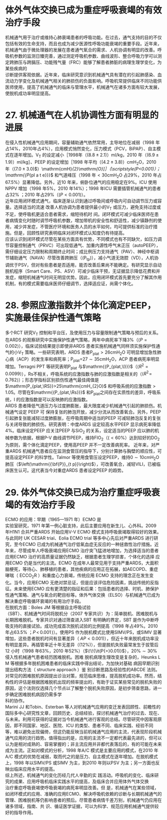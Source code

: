 # 体外气体交换已成为重症呼吸衰竭的有效治疗手段  
机械通气用于治疗或维持心肺衰竭患者的呼吸功能。在过去，通气支持的目的不仅包括有效的生命支持，而且也成为减少医源性呼吸功能衰竭的重要手段。近年来，机械通气由于微处理器的发展在患者通气氧合的需求、人机协调有明显的改善。呼吸机参数的监测日臻完善，通过测定呼吸机参数、曲线波形、整合呼吸力学可以测定跨肺压与跨膈压、功能残气量（FRC）能够了解患者肺脏的病理生理学变化，为某些疾病的  
诊断提供客观依据。近年来，临床研究意识到机械通气具有潜在的引起肺感染、血流动力学变化及机械通气相关的肺损伤的负面影响。呼吸机常提供临床不同功能供医师使用，提高了机械通气的临床与管理水平，机械通气在诸多方面有较大发展，使脱机成功率明显提高。  
# 27. 机械通气在人机协调性方面有明显的进展  
在侵入性机械通气应用期间，容量辅助通气依然常用，主导地位在减弱（1998 年占$14\%$，2010年占$4\%$），应用模式悄然变化，压力模式（PCV，BiPAP）、自主模式在逐年增加。$\mathrm{V_{T}}$ 的设定减小［1998年（$(8.8\pm2.1)$）ml/kg，2010 年（$\left(6.9\pm1.9\right)$）ml/kg］、PEEP 的设定增加［1998 年平均（$(4.2\pm3.8)$）$\mathrm{cmH}_{2}\mathrm{O}$，2010 年（$(7.0\pm3.0)\$）$\mathrm{cmH}_{2}\mathrm{O}]$］（$\scriptstyle(P<0.001)$）；$\mathrm{{P_{pl a t e}}}$ 和气道峰压（1998 年$<30\mathrm{cmH}_{2}\mathrm{O}$ 占$29\%$，2010 年占$67.5\%$）显著降低。另外，近10 年来，俯卧位通气的应用稳定在$9\%$。ICU 使用NPPV 增加（1998 年$5\%$，2010 年$14\%$）；1998 年ICU 需要插管机械通气的患者占$32\%$ ；2010 年占$29\%$（$\scriptstyle(P<0.001)$）。  
近年应用闭环模式通气，临床逐渐认识到通过呼吸间或呼吸内可自动调节压力或容量。选择适当的流速 改善人机协调为患者提供最小的$\mathrm{V_{T}}$ 或压力，避免支持过度或不足，使呼吸机更适合患者需求，缩短待机时 间。闭环模式可减少临床医师在患者病情变化时随时调节呼吸机参数，增加带机的安全性和舒适性，减少镇静剂的使用，减少并发症，不管医疗环境和医务人员的水平如何，均可提供标准的治疗措施。但是，回顾性研究表明临床对闭环模式认知度仍有待提高。  
应该认识到闭环模式尽管在某些方面具有优势，不同模式也有不同缺欠，如压力调节容量控制通气（PRVC）可出现低通气、加重内源性呼气末正压（autoPEEP），需仔细设定压力限制和周期终止时间；成比例压力支持通气（PAV）、神经中枢调节辅助通气（NAVA）尽管改善跨肺压（$\left(\mathrm{{P_{tp}}}\right)$），减小气道无效腔（VD），人机协调优于PSV，但对有些患者是否适用，能否改善后果尚不能确定。有研究显示自动脱机程序（Smart Care、PS、ASV）可减少临床干预，无证据显示降低花费和并发症，缩短机械通气时间无明显优势。因此，应用闭环模式首先要充分了解其作用机制，有的模式需要临床医师仔细调节，选择适应证，尚需个体化。  
# 28. 参照应激指数并个体化滴定PEEP，实施最佳保护性通气策略  
多个RCT 研究$\mathrm{V_{T}}$ 控制和平台压，及使用压力与容量限制通气策略与预后的关系。在ARDS 的观察研究中实施保护性通气策略，两年中病死率下降$3\%$（$\langle P{=}0.002\rangle$），临床试验结果提示即使非ARDS 患者实施机械通气同样须实施保护性通气的小$\mathrm{V_{T}}$ 策略。一些研究表明，ARDS 患者$\mathrm{P_{plat}}>26\mathrm{cmH_{2}O}$ 可明显增加急性肺心病（ACP）的发生率和病死率；$\mathrm{P_{plat}}\mathrm{=}27\sim35\mathrm{cmH_{2}O}$，ACP 患者病死率明显增加。Terragni PPT 等研究表明$\mathrm{{P_{plat}}}$ 与$\mathrm{{P_{plat,\l}}}$（$\langle R^{2}{=}0.0099\rangle$），Rs不相关，呼吸系统的应激指数与肺的应激指数是相关的（$\langle R^{2}\!=\!0.762\rangle$）；形态学指标区别损伤性通气最佳阈值是 $\mathrm{P_{plat,\RS}}>25\mathrm{cmH_{2}O}$ 和呼吸系统的应激指数$>1.05$。尽管在$\mathrm{{P_{plat,\Rs}}}$ 和$\mathrm{{P_{plat}}}$之间存在实质性的差异，呼吸系统，l 的应激指数是可以反映肺的应激指数。  
ARDS 患者降低气道压力与过度肺膨胀，最大限度减少机械通气引起的肺损伤。机械通气设定 PEEP  可 保持复张的肺泡开放，减少分流从而改善氧合。另外，PEEP 引起肺复张能减轻过度肺膨胀，在呼吸周期中适当的PEEP 可减轻肺泡反复的复张与关闭导致的肺损伤。研究表明：中度ARDS 设定较高水平PEEP 显示病死率降低$4\%$。临床设定PEEP 应关注PEEP 与$\mathrm{SiO}_{2}$ 的关系，设定适当的PEEP 应以肺的机械参数为依据，根据P-V 曲线调节PEEP，维持$\mathrm{FIO}_{2}$（$(<60\%$）达到较好的$\mathrm{DO}_{2}$ 为原则，需个体化滴定PEEP，使用高PEEP 并不一定改善病死率。 近年来，对严重ARDS 机械通气患者应在监测食管压的指导下，分别计算肺与胸壁的顺应性，可提高设定PEEP 的科学性。Talmor 等使用食管压设定PEEP，维持$0\sim10\mathrm{cmH_{2}O}$ 肺压（$\left(\mathrm{{\bf{P}}_{t p}}\right)$），可改善氧合，减轻VILI，已被临床医生认可。这代表当今对重症ARDS 患者设定PEEP 的趋势。  
# 29. 体外气体交换已成为治疗重症呼吸衰竭的有效治疗手段  
ECMO 的应用：早期（1965—1971 年）ECMO 是  
实验室研究，1971 年第一例心脏支持，此后主要应用在新生儿、心外科。2009 年H1N1 合并严重ARDS 开始应用V-V ECMO 模式支持呼吸衰竭取得较好的效果。与此同时 UK CESAR trial、Eolia ECMO trial 等多中心先后对严重ARDS 进行研究，至今ECMO 已成为机械通气治疗低氧血症无反应的一种拯救性治疗措施。近年来，尽管成年人呼吸衰竭应用ECMO 治疗突飞猛进地增加，为选择适当的患者应用ECMO 治疗的高质量证据仍然缺乏，根据患者生理学损害，个体化的选择 应用ECMO 仍是当代的主流。ECMO 在成年人最常见用于支持严重ARDS，大面积脑梗死，等待心、肺移植的患者，其他疾病的应用正在拓展，如AECOPD、重症哮喘（ $\mathrm{ECCO_{2}R}$ ）和重度心力衰竭，传统应用 ECMO 支持的理念正在发生变化。当今，应用ECMO 无绝对禁忌证，但是应该评估危险因素，挑战传统的反指征。未来使用ECMO 应有更清楚的指征和后果：包括患者的选择、时机、肺保护性通气策略、通气与氧合的靶目标等。体外气体交换（ELSO）与机械通气已成为解决重症呼吸循环衰竭的有用治疗手段。  
在脱机方面：Boles JM 等根据自主呼吸试验  
（SBT）、机械通气时间将脱机分（2007 专家共识）为：简单脱机、困难脱机与长期困难脱机。专家共识对通过筛查进入SBT 有明确的界定，SBT 是作为中断呼吸支持的直接试验。成功完成首次脱机试验的比例提高（1998 年占$49\%$。2010 年占$63.5\%$ ；$P\,<\,0.001\,)$）。使用PS 作为脱机模式比使用SIMV/PS，或SIMV 显著增加，这些患者脱机时间有显著差异（$\;A P<0.001)$），但近十年来脱机成功率没有明显差异。再插管率近十年无差异（$\left(12\%\right)$），但是脱机失败最常发生于拔管后12 小时（1998 年$63\%$，2010 年$52\%$）（$\!\!{\it(P{=}0.01)}$），$20\%\sim30\%$  侵入性机械通气患者经历困难脱机。困难 脱机病理生理改变是复杂的，Heunks L M 等根据多年脱机困难患者的临床实践中得出结论，为加快对基础 病因早期识别提出结构方法（ structure approach ）鉴 别诊断思路及经验性的ABCDE 法则。对常见的困难脱机原因提出诊治对策，规范临床思维，提高脱机成功率。然而，结构性的评估是根据困难脱机出现的频率提出的，有助于证实某些常见的脱机失败的原因，这个法则仅选择几个节点以了解整个脱机失败原因，是初步筛查思路，进一步确定困难脱机病因仍需多学  
科的协作。  
Marini JJ 和Tobin、Esterban 等人对机械通气应用的变迁发表回顾性、前瞻性的国际多中心研究性文章，回顾历史、总结经验，探讨机械通气治疗的过去、现在、与未来。利用可获得的证据对当今机械通气进行客观的总结。尽管研究中因客观原因，即不同国家、地区、医院、ICU 的类型、患者不同、临床实践、经验不同等，难以避免出现偏倚，但这仍能反映当前机械通气应用的主流，代表现阶段机械通气应用的流行趋势。值得指出的是，应用的主流不一定都代表最先进的，但可以认为是相对成熟的、容易掌握的；非主流应用并非都代表落后的，有的可能在未来成为主流。正如对模式的分析，1998 年A/C 模式是主要应用的模式，在2010 年A/C 模式的优势在减弱，取而代之的是压力、自主模式在逐年增加。在脱机模式上，1998 年以SIMV/PS 或SIMV 为主，到2010 年则以PSV 为主；另一方面也反映出临床应用水平的提高。  
综上所述，机械通气的变化历经几代人辛勤的实 践活动。呼吸机的变化、临床研究的成果、应用呼吸机临床实践水平的提高，及临床合并应用体外气体交换  
治疗重症呼吸衰竭使呼吸衰竭的病死率明显改善。但 是，机械通气在某些领域，如闭环模式的应用、准确的应用ECMO、解决呼吸机依赖的诊断与长期机械通气的管理、困难脱机等仍影响患者的预后。尽管患者病情千差万别，机械通气仍应用在诸多领域，指南、共 识、循证医学证据，可以为科学、规范应用机械通气提供较好的指导作用。  
